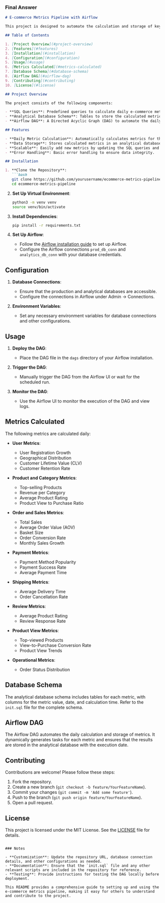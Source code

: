 ### Final Answer

```markdown
# E-commerce Metrics Pipeline with Airflow

This project is designed to automate the calculation and storage of key e-commerce metrics using Apache Airflow. The pipeline connects to a production database, calculates daily metrics, and stores the results in an analytical database for further analysis and reporting.

## Table of Contents

1. [Project Overview](#project-overview)
2. [Features](#features)
3. [Installation](#installation)
4. [Configuration](#configuration)
5. [Usage](#usage)
6. [Metrics Calculated](#metrics-calculated)
7. [Database Schema](#database-schema)
8. [Airflow DAG](#airflow-dag)
9. [Contributing](#contributing)
10. [License](#license)

## Project Overview

The project consists of the following components:

- **SQL Queries**: Predefined queries to calculate daily e-commerce metrics.
- **Analytical Database Schema**: Tables to store the calculated metrics.
- **Airflow DAG**: A Directed Acyclic Graph (DAG) to automate the daily calculation and storage of metrics.

## Features

- **Daily Metric Calculation**: Automatically calculates metrics for the current day.
- **Data Storage**: Stores calculated metrics in an analytical database with a timestamp.
- **Scalable**: Easily add new metrics by updating the SQL queries and database schema.
- **Error Handling**: Basic error handling to ensure data integrity.

## Installation

1. **Clone the Repository**:
   ```bash
   git clone https://github.com/yourusername/ecommerce-metrics-pipeline.git
   cd ecommerce-metrics-pipeline
   ```

2. **Set Up Virtual Environment**:
   ```bash
   python3 -m venv venv
   source venv/bin/activate
   ```

3. **Install Dependencies**:
   ```bash
   pip install -r requirements.txt
   ```

4. **Set Up Airflow**:
   - Follow the [Airflow installation guide](https://airflow.apache.org/docs/apache-airflow/stable/installation.html) to set up Airflow.
   - Configure the Airflow connections `prod_db_conn` and `analytics_db_conn` with your database credentials.

## Configuration

1. **Database Connections**:
   - Ensure that the production and analytical databases are accessible.
   - Configure the connections in Airflow under Admin -> Connections.

2. **Environment Variables**:
   - Set any necessary environment variables for database connections and other configurations.

## Usage

1. **Deploy the DAG**:
   - Place the DAG file in the `dags` directory of your Airflow installation.

2. **Trigger the DAG**:
   - Manually trigger the DAG from the Airflow UI or wait for the scheduled run.

3. **Monitor the DAG**:
   - Use the Airflow UI to monitor the execution of the DAG and view logs.

## Metrics Calculated

The following metrics are calculated daily:

- **User Metrics**:
  - User Registration Growth
  - Geographical Distribution
  - Customer Lifetime Value (CLV)
  - Customer Retention Rate

- **Product and Category Metrics**:
  - Top-selling Products
  - Revenue per Category
  - Average Product Rating
  - Product View to Purchase Ratio

- **Order and Sales Metrics**:
  - Total Sales
  - Average Order Value (AOV)
  - Basket Size
  - Order Conversion Rate
  - Monthly Sales Growth

- **Payment Metrics**:
  - Payment Method Popularity
  - Payment Success Rate
  - Average Payment Time

- **Shipping Metrics**:
  - Average Delivery Time
  - Order Cancellation Rate

- **Review Metrics**:
  - Average Product Rating
  - Review Response Rate

- **Product View Metrics**:
  - Top-viewed Products
  - View-to-Purchase Conversion Rate
  - Product View Trends

- **Operational Metrics**:
  - Order Status Distribution

## Database Schema

The analytical database schema includes tables for each metric, with columns for the metric value, date, and calculation time. Refer to the `init.sql` file for the complete schema.

## Airflow DAG

The Airflow DAG automates the daily calculation and storage of metrics. It dynamically generates tasks for each metric and ensures that the results are stored in the analytical database with the execution date.

## Contributing

Contributions are welcome! Please follow these steps:

1. Fork the repository.
2. Create a new branch (`git checkout -b feature/YourFeatureName`).
3. Commit your changes (`git commit -m 'Add some feature'`).
4. Push to the branch (`git push origin feature/YourFeatureName`).
5. Open a pull request.

## License

This project is licensed under the MIT License. See the [LICENSE](LICENSE) file for details.
```

### Notes

- **Customization**: Update the repository URL, database connection details, and other configurations as needed.
- **Documentation**: Ensure that the `init.sql` file and any other relevant scripts are included in the repository for reference.
- **Testing**: Provide instructions for testing the DAG locally before deployment.

This README provides a comprehensive guide to setting up and using the e-commerce metrics pipeline, making it easy for others to understand and contribute to the project.